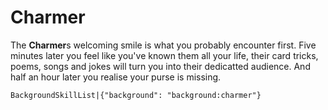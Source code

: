 # Charmer

The **Charmer**s welcoming smile is what you probably encounter first. Five minutes later you feel like you've known them all your life, their card tricks, poems, songs and jokes will turn you into their dedicatted audience. And half an hour later you realise your purse is missing.

`BackgroundSkillList|{"background": "background:charmer"}`